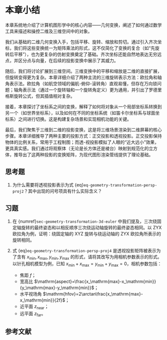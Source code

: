 # 本章小结

本章系统地介绍了计算机图形学中的核心内容——几何变换，阐述了如何通过数学工具来描述和操控二维及三维空间中的对象。

我们从基础的二维几何变换入手，包括平移、旋转、缩放和剪切。通过引入齐次坐标，我们将这些变换统一为矩阵乘法的形式，这不仅简化了变换的复合（如“先旋转后平移”），也为更复杂的仿射变换奠定了基础。齐次坐标还能自然地表达无穷远点，并区分点与向量，在后续的投影变换中展示了其威力。

随后，我们将讨论扩展到三维空间。三维变换中的平移和缩放是二维的直接扩展，但旋转变得更为复杂。本章详细介绍了两种主流的三维旋转表示方法：欧拉角和轴角表示法。欧拉角（如航空领域的偏航-俯仰-滚转角）直观易懂，但存在万向锁问题；轴角表示法（通过一个旋转轴和一个旋转角定义）更为通用，并引出了罗德里格斯旋转公式，但其插值相对复杂。

接着，本章探讨了坐标系之间的变换，解释了如何将对象从一个局部坐标系转换到另一个（如世界坐标系），以及如何在不同的坐标系统（如笛卡尔坐标系与球面坐标系）之间进行切换。这是构建复杂场景和实现相机功能的关键。

最后，我们聚焦于三维到二维的投影变换，这是将三维场景渲染到二维屏幕的核心步骤。本章详细推导了两种主要的投影方式：正交投影和透视投影。正交投影保持物体的比例关系，常用于工程制图；而透-视投影模拟了人眼的“近大远小”效果，更具真实感。我们通过将观察体（无论是长方体还是棱台）映射到规范化的立方体，推导出了这两种投影的变换矩阵，为现代图形渲染管线提供了理论基础。

## 思考题

1. 为什么需要将透视投影表示为式 {eq}`eq-geometry-transformation-persp-proj2`？其中出现的问号项具有什么实际含义？

## 习题

1. 在 {numref}`sec-geometry-transformation-3d-euler` 中我们提及，三次绕固定轴旋转的最终姿态和以相反顺序三次绕运动轴旋转的最终姿态相同。以 ZYX 欧拉角为例，证明：绕固定轴的 XYZ 旋转与绕运动轴的 ZYX 欧拉角所表示的旋转相同。

2. 式 {eq}`eq-geometry-transformation-persp-proj4` 是透视投影矩阵被表示为了含有 $x_\mathrm{min},x_\mathrm{max},y_\mathrm{min},y_\mathrm{max}$ 的形式，请将其改写为用相机参数表示的形式。以针孔相机模型为例，已知 $x_\mathrm{min}+x_\mathrm{max}=y_\mathrm{min}+y_\mathrm{max}=0$，相机参数包括：
    + 焦距 $f$；
    + 宽高比 $\mathrm{aspect}=\frac{x_\mathrm{max}-x_\mathrm{min}}{y_\mathrm{max}-y_\mathrm{min}}$；
    + 水平视场角 $\mathrm{hfov}=2\arctan\frac{x_\mathrm{max}-x_\mathrm{min}}{2f}$；
    + 近平面 $z_\mathrm{near}$；
    + 远平面 $z_\mathrm{far}$。

## 参考文献

```{bibliography} ref.bib
```
